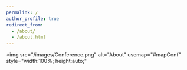 ```yaml
---
permalink: /
author_profile: true
redirect_from: 
  - /about/
  - /about.html
---
```

<img
  src="/images/Conference.png"
  alt="About"
  usemap="#mapConf"
  style="width:100%; height:auto;"
>

<map name="mapConf">
  <!-- rectangle: left,top,right,bottom -->
  <area
    shape="rect"
    coords="576,1278,1060,1216"
    href="https://lucaspagepereira.github.io/projects/"
    alt="See Research Projects"
    aria-label="See Research Projects"
  >
</map>
